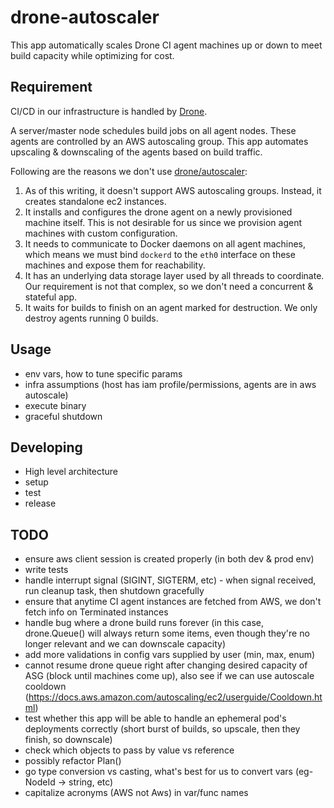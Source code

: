 # drone-autoscaler
This app automatically scales Drone CI agent machines up or down to meet build capacity while optimizing for cost.

## Requirement
CI/CD in our infrastructure is handled by [Drone](https://drone.io/).

A server/master node schedules build jobs on all agent nodes. These agents are controlled by an AWS autoscaling group. This app automates upscaling & downscaling of the agents based on build traffic.

Following are the reasons we don't use [drone/autoscaler](https://github.com/drone/autoscaler):
1. As of this writing, it doesn't support AWS autoscaling groups. Instead, it creates standalone ec2 instances.
2. It installs and configures the drone agent on a newly provisioned machine itself. This is not desirable for us since we provision agent machines with custom configuration.
3. It needs to communicate to Docker daemons on all agent machines, which means we must bind `dockerd` to the `eth0` interface on these machines and expose them for reachability.
4. It has an underlying data storage layer used by all threads to coordinate. Our requirement is not that complex, so we don't need a concurrent & stateful app.
5. It  waits for builds to finish on an agent marked for destruction. We only destroy agents running 0 builds.

## Usage
- env vars, how to tune specific params
- infra assumptions (host has iam profile/permissions, agents are in aws autoscale)
- execute binary
- graceful shutdown

## Developing
- High level architecture
- setup
- test
- release

## TODO
- ensure aws client session is created properly (in both dev & prod env)
- write tests
- handle interrupt signal (SIGINT, SIGTERM, etc) - when signal received, run cleanup task, then shutdown gracefully
- ensure that anytime CI agent instances are fetched from AWS, we don't fetch info on Terminated instances
- handle bug where a drone build runs forever (in this case, drone.Queue() will always return some items, even though they're no longer relevant and we can downscale capacity)
- add more validations in config vars supplied by user (min, max, enum)
- cannot resume drone queue right after changing desired capacity of ASG (block until machines come up), also see if we can use autoscale cooldown (https://docs.aws.amazon.com/autoscaling/ec2/userguide/Cooldown.html)
- test whether this app will be able to handle an ephemeral pod's deployments correctly (short burst of builds, so upscale, then they finish, so downscale)
- check which objects to pass by value vs reference
- possibly refactor Plan()
- go type conversion vs casting, what's best for us to convert vars (eg- NodeId -> string, etc)
- capitalize acronyms (AWS not Aws) in var/func names